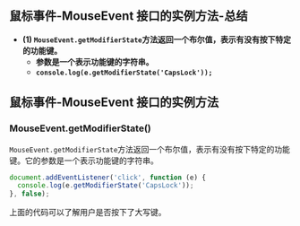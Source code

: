 ## 鼠标事件-MouseEvent 接口的实例方法-总结

- **(1) `MouseEvent.getModifierState`方法返回一个布尔值，表示有没有按下特定的功能键。**
  - **参数是一个表示功能键的字符串。**
  - **`console.log(e.getModifierState('CapsLock'));`**

## 鼠标事件-MouseEvent 接口的实例方法

### MouseEvent.getModifierState()

`MouseEvent.getModifierState`方法返回一个布尔值，表示有没有按下特定的功能键。它的参数是一个表示功能键的字符串。

```javascript
document.addEventListener('click', function (e) {
  console.log(e.getModifierState('CapsLock'));
}, false);
```

上面的代码可以了解用户是否按下了大写键。
